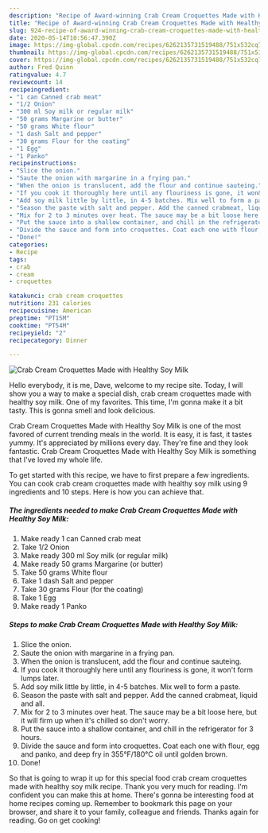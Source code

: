 ```yaml
---
description: "Recipe of Award-winning Crab Cream Croquettes Made with Healthy Soy Milk"
title: "Recipe of Award-winning Crab Cream Croquettes Made with Healthy Soy Milk"
slug: 924-recipe-of-award-winning-crab-cream-croquettes-made-with-healthy-soy-milk
date: 2020-05-14T10:56:47.390Z
image: https://img-global.cpcdn.com/recipes/6262135731519488/751x532cq70/crab-cream-croquettes-made-with-healthy-soy-milk-recipe-main-photo.jpg
thumbnail: https://img-global.cpcdn.com/recipes/6262135731519488/751x532cq70/crab-cream-croquettes-made-with-healthy-soy-milk-recipe-main-photo.jpg
cover: https://img-global.cpcdn.com/recipes/6262135731519488/751x532cq70/crab-cream-croquettes-made-with-healthy-soy-milk-recipe-main-photo.jpg
author: Fred Quinn
ratingvalue: 4.7
reviewcount: 14
recipeingredient:
- "1 can Canned crab meat"
- "1/2 Onion"
- "300 ml Soy milk or regular milk"
- "50 grams Margarine or butter"
- "50 grams White flour"
- "1 dash Salt and pepper"
- "30 grams Flour for the coating"
- "1 Egg"
- "1 Panko"
recipeinstructions:
- "Slice the onion."
- "Saute the onion with margarine in a frying pan."
- "When the onion is translucent, add the flour and continue sauteing."
- "If you cook it thoroughly here until any flouriness is gone, it won&#39;t form lumps later."
- "Add soy milk little by little, in 4-5 batches. Mix well to form a paste."
- "Season the paste with salt and pepper. Add the canned crabmeat, liquid and all."
- "Mix for 2 to 3 minutes over heat. The sauce may be a bit loose here, but it will firm up when it&#39;s chilled so don&#39;t worry."
- "Put the sauce into a shallow container, and chill in the refrigerator for 3 hours."
- "Divide the sauce and form into croquettes. Coat each one with flour, egg and panko, and deep fry in 355°F/180°C oil until golden brown."
- "Done!"
categories:
- Recipe
tags:
- crab
- cream
- croquettes

katakunci: crab cream croquettes 
nutrition: 231 calories
recipecuisine: American
preptime: "PT15M"
cooktime: "PT54M"
recipeyield: "2"
recipecategory: Dinner

---
```



![Crab Cream Croquettes Made with Healthy Soy Milk](https://img-global.cpcdn.com/recipes/6262135731519488/751x532cq70/crab-cream-croquettes-made-with-healthy-soy-milk-recipe-main-photo.jpg)

Hello everybody, it is me, Dave, welcome to my recipe site. Today, I will show you a way to make a special dish, crab cream croquettes made with healthy soy milk. One of my favorites. This time, I'm gonna make it a bit tasty. This is gonna smell and look delicious.

Crab Cream Croquettes Made with Healthy Soy Milk is one of the most favored of current trending meals in the world. It is easy, it is fast, it tastes yummy. It's appreciated by millions every day. They're fine and they look fantastic. Crab Cream Croquettes Made with Healthy Soy Milk is something that I've loved my whole life.




To get started with this recipe, we have to first prepare a few ingredients. You can cook crab cream croquettes made with healthy soy milk using 9 ingredients and 10 steps. Here is how you can achieve that.

<!--inarticleads1-->

##### The ingredients needed to make Crab Cream Croquettes Made with Healthy Soy Milk:

1. Make ready 1 can Canned crab meat
1. Take 1/2 Onion
1. Make ready 300 ml Soy milk (or regular milk)
1. Make ready 50 grams Margarine (or butter)
1. Take 50 grams White flour
1. Take 1 dash Salt and pepper
1. Take 30 grams Flour (for the coating)
1. Take 1 Egg
1. Make ready 1 Panko




<!--inarticleads2-->

##### Steps to make Crab Cream Croquettes Made with Healthy Soy Milk:

1. Slice the onion.
1. Saute the onion with margarine in a frying pan.
1. When the onion is translucent, add the flour and continue sauteing.
1. If you cook it thoroughly here until any flouriness is gone, it won&#39;t form lumps later.
1. Add soy milk little by little, in 4-5 batches. Mix well to form a paste.
1. Season the paste with salt and pepper. Add the canned crabmeat, liquid and all.
1. Mix for 2 to 3 minutes over heat. The sauce may be a bit loose here, but it will firm up when it&#39;s chilled so don&#39;t worry.
1. Put the sauce into a shallow container, and chill in the refrigerator for 3 hours.
1. Divide the sauce and form into croquettes. Coat each one with flour, egg and panko, and deep fry in 355°F/180°C oil until golden brown.
1. Done!




So that is going to wrap it up for this special food crab cream croquettes made with healthy soy milk recipe. Thank you very much for reading. I'm confident you can make this at home. There's gonna be interesting food at home recipes coming up. Remember to bookmark this page on your browser, and share it to your family, colleague and friends. Thanks again for reading. Go on get cooking!
